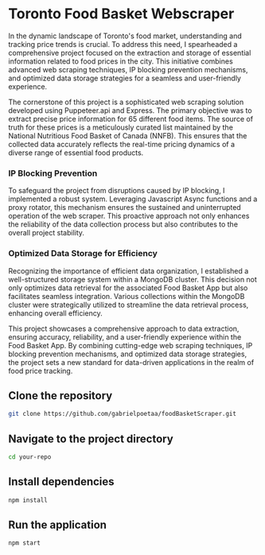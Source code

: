 
# Toronto Food Basket Webscraper

In the dynamic landscape of Toronto's food market, understanding and tracking price trends is crucial. To address this need, I spearheaded a comprehensive project focused on the extraction and storage of essential information related to food prices in the city. This initiative combines advanced web scraping techniques, IP blocking prevention mechanisms, and optimized data storage strategies for a seamless and user-friendly experience.

The cornerstone of this project is a sophisticated web scraping solution developed using Puppeteer.api and Express. The primary objective was to extract precise price information for 65 different food items. The source of truth for these prices is a meticulously curated list maintained by the National Nutritious Food Basket of Canada (NNFB). This ensures that the collected data accurately reflects the real-time pricing dynamics of a diverse range of essential food products.

### IP Blocking Prevention

To safeguard the project from disruptions caused by IP blocking, I implemented a robust system. Leveraging Javascript Async functions and a proxy rotator, this mechanism ensures the sustained and uninterrupted operation of the web scraper. This proactive approach not only enhances the reliability of the data collection process but also contributes to the overall project stability.

### Optimized Data Storage for Efficiency

Recognizing the importance of efficient data organization, I established a well-structured storage system within a MongoDB cluster. This decision not only optimizes data retrieval for the associated Food Basket App but also facilitates seamless integration. Various collections within the MongoDB cluster were strategically utilized to streamline the data retrieval process, enhancing overall efficiency.

This project showcases a comprehensive approach to data extraction, ensuring accuracy, reliability, and a user-friendly experience within the Food Basket App. By combining cutting-edge web scraping techniques, IP blocking prevention mechanisms, and optimized data storage strategies, the project sets a new standard for data-driven applications in the realm of food price tracking.


## Clone the repository
```bash
git clone https://github.com/gabrielpoetaa/foodBasketScraper.git
```

## Navigate to the project directory
```bash
cd your-repo
```

## Install dependencies
```bash
npm install
```

## Run the application
```bash
npm start
```



